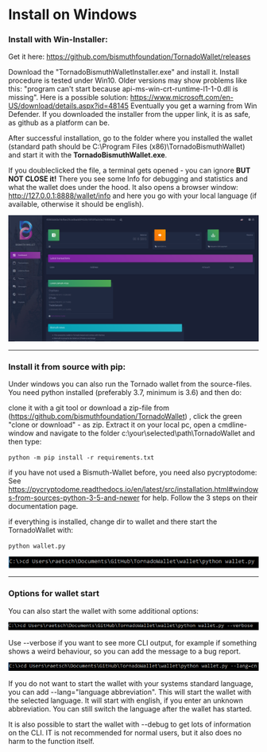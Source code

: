 # Install on Windows

### Install with Win-Installer:

Get it here: https://github.com/bismuthfoundation/TornadoWallet/releases

Download the "TornadoBismuthWalletInstaller.exe" and install it. Install procedure is tested under Win10. Older versions may show problems like this: "program can't start because api-ms-win-crt-runtime-l1-1-0.dll is missing".
Here is a possible solution: https://www.microsoft.com/en-US/download/details.aspx?id=48145
Eventually you get a warning from Win Defender. If you downloaded the installer from the upper link, it is as safe, as github as a platform can be. 

After successful installation, go to the folder where you installed the wallet (standard path should be C:\Program Files (x86)\TornadoBismuthWallet) and start it with the **TornadoBismuthWallet.exe**.

If you doubleclicked the file, a terminal gets opened -  you can ignore **BUT NOT CLOSE it!** There you see some Info for debugging and statistics and what the wallet does under the hood.
It also opens a browser window: http://127.0.0.1:8888/wallet/info and here you go with your local language (if available, otherwise it should be english).

![Oups, where is the Screenshot?](graphics/tornado.png)

***
### Install it from source with pip:
Under windows you can also run the Tornado wallet from the source-files. You need python installed (preferably 3.7, minimum is 3.6) and then do:

clone it with a git tool or download a zip-file from (https://github.com/bismuthfoundation/TornadoWallet) , click the green "clone or download" - as zip. Extract it on your local pc, open a cmdline-window and navigate to the folder c:\your\selected\path\TornadoWallet and then type: 

`python -m pip install -r requirements.txt`

if you have not used a Bismuth-Wallet before, you need also pycryptodome:
See https://pycryptodome.readthedocs.io/en/latest/src/installation.html#windows-from-sources-python-3-5-and-newer for help.
Follow the 3 steps on their documentation page.

if everything is installed, change dir to wallet and there start the TornadoWallet with:

`python wallet.py`

![Oups, here should be a CLI-Screenshot](graphics/cli.png)

***

### Options for wallet start

You can also start the wallet with some additional options:

![Oups, here should be a CLI-Screenshot](graphics/cli_verbose.png)

Use --verbose if you want to see more CLI output, for example if something shows a weird behaviour, so you can add the message to a bug report.



![Oups, here should be a CLI-Screenshot](graphics/cli_lang.png)

If you do not want to start the wallet with your systems standard language, you can add --lang="language abbreviation". This will start the wallet with the selected language. It will start with english, if you enter an unknown abbreviation. You can still switch the language after the wallet has started.



It is also possible to start the wallet with --debug to get lots of information on the CLI. IT is not recommended for normal users, but it also does no harm to the function itself.